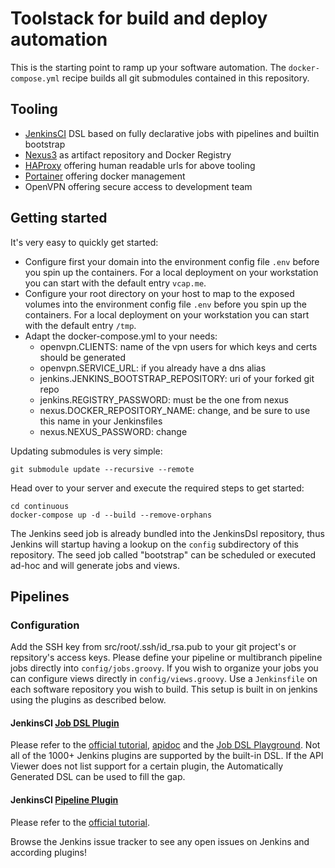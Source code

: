 # Toolstack for build and deploy automation 

This is the starting point to ramp up your software automation. The `docker-compose.yml` recipe builds all git submodules contained in this repository.

## Tooling
- [JenkinsCI](http://jenkins.vcap.me) DSL based on fully declarative jobs with pipelines and builtin bootstrap
- [Nexus3](http://nexus.vcap.me) as artifact repository and Docker Registry
- [HAProxy](http://haproxy.vcap.me:1111) offering human readable urls for above tooling
- [Portainer](http://portainer.vcap.me) offering docker management
- OpenVPN offering secure access to development team

## Getting started
It's very easy to quickly get started:
- Configure first your domain into the environment config file `.env` before you spin up the containers.
  For a local deployment on your workstation you can start with the default entry `vcap.me`.
- Configure your root directory on your host to map to the exposed volumes into the environment config file `.env` before you spin up the containers.
  For a local deployment on your workstation you can start with the default entry `/tmp`.
- Adapt the docker-compose.yml to your needs:
  - openvpn.CLIENTS: name of the vpn users for which keys and certs should be generated
  - openvpn.SERVICE_URL: if you already have a dns alias
  - jenkins.JENKINS_BOOTSTRAP_REPOSITORY: uri of your forked git repo
  - jenkins.REGISTRY_PASSWORD: must be the one from nexus
  - nexus.DOCKER_REPOSITORY_NAME: change, and be sure to use this name in your Jenkinsfiles
  - nexus.NEXUS_PASSWORD: change

Updating submodules is very simple:
```
git submodule update --recursive --remote
```
Head over to your server and execute the required steps to get started:
```
cd continuous
docker-compose up -d --build --remove-orphans
```
The Jenkins seed job is already bundled into the JenkinsDsl repository, thus Jenkins will startup having a lookup on the `config` subdirectory of this repository. The seed job called "bootstrap" can be scheduled or executed ad-hoc and will generate jobs and views. 

## Pipelines

### Configuration
Add the SSH key from src/root/.ssh/id_rsa.pub to your git project's or repsitory's access keys.
Please define your pipeline or multibranch pipeline jobs directly into `config/jobs.groovy`. If you wish to organize your jobs you can configure views directly in `config/views.groovy`. Use a `Jenkinsfile` on each software repository you wish to build. This setup is built in on jenkins using the plugins as described below.

#### JenkinsCI [Job DSL Plugin](https://wiki.jenkins-ci.org/display/JENKINS/Job+DSL+Plugin)
Please refer to the [official tutorial](https://github.com/jenkinsci/job-dsl-plugin/wiki), [apidoc](https://jenkinsci.github.io/job-dsl-plugin/) and the [Job DSL Playground](http://job-dsl.herokuapp.com/). Not all of the 1000+ Jenkins plugins are supported by the built-in DSL. If the API Viewer does not list support for a certain plugin, the Automatically Generated DSL can be used to fill the gap.

#### JenkinsCI [Pipeline Plugin](https://wiki.jenkins-ci.org/display/JENKINS/Pipeline+Plugin)
Please refer to the [official tutorial](https://github.com/jenkinsci/pipeline-plugin/blob/master/TUTORIAL.md).

Browse the Jenkins issue tracker to see any open issues on Jenkins and according plugins!
